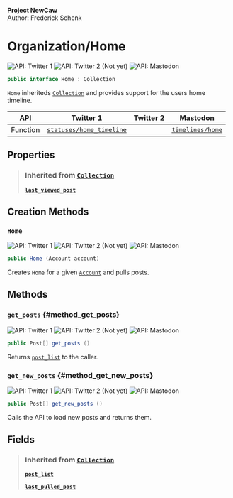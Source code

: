 **Project NewCaw** \
Author: Frederick Schenk

# Organization/Home

![API: Twitter 1](https://img.shields.io/badge/API-Twitter%201-lightgrey?style=flat-square) ![API: Twitter 2 (Not yet)](https://img.shields.io/badge/API-Twitter%202%20(Not%20yet)-darkred?style=flat-square) ![API: Mastodon](https://img.shields.io/badge/API-Mastodon-purple?style=flat-square)

```c#
public interface Home : Collection
```

`Home` inheriteds [`Collection`](Collection.md) and provides support for the users home timeline.

| API      | Twitter 1 | Twitter 2 | Mastodon |
| -------- | --------- | --------- | -------- |
| Function | [`statuses/home_timeline`](https://developer.twitter.com/en/docs/twitter-api/v1/tweets/timelines/api-reference/get-statuses-home_timeline) |  | [`timelines/home`](https://docs.joinmastodon.org/methods/timelines/) |

## Properties

> ### Inherited from [`Collection`](Collection.md)
> 
> [**`last_viewed_post`**](Collection.md#property_last_viewed_post)

## Creation Methods

### `Home`

![API: Twitter 1](https://img.shields.io/badge/API-Twitter%201-lightgrey?style=flat-square) ![API: Twitter 2 (Not yet)](https://img.shields.io/badge/API-Twitter%202%20(Not%20yet)-darkred?style=flat-square) ![API: Mastodon](https://img.shields.io/badge/API-Mastodon-purple?style=flat-square)

```c#
public Home (Account account)
```

Creates `Home` for a given [`Account`](Account.md) and pulls posts.

## Methods

### `get_posts` {#method_get_posts}

![API: Twitter 1](https://img.shields.io/badge/API-Twitter%201-lightgrey?style=flat-square) ![API: Twitter 2 (Not yet)](https://img.shields.io/badge/API-Twitter%202%20(Not%20yet)-darkred?style=flat-square) ![API: Mastodon](https://img.shields.io/badge/API-Mastodon-purple?style=flat-square)

```c#
public Post[] get_posts ()
```

Returns [`post_list`](#field_post_list) to the caller.

### `get_new_posts` {#method_get_new_posts}

![API: Twitter 1](https://img.shields.io/badge/API-Twitter%201-lightgrey?style=flat-square) ![API: Twitter 2 (Not yet)](https://img.shields.io/badge/API-Twitter%202%20(Not%20yet)-darkred?style=flat-square) ![API: Mastodon](https://img.shields.io/badge/API-Mastodon-purple?style=flat-square)

```c#
public Post[] get_new_posts ()
```

Calls the API to load new posts and returns them.

## Fields

> ### Inherited from [`Collection`](Collection.md)
> 
> [**`post_list`**](Collection.md#field_post_list)
> 
> [**`last_pulled_post`**](Collection.md#field_last_pulled_post)
